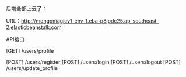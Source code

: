 后端全部上云了：

URL：http://mongomagicv1-env-1.eba-p8jpdc25.ap-southeast-2.elasticbeanstalk.com

API接口：

[GET] /users/profile

[POST] /users/register
[POST] /users/login
[POST] /users/logout
[POST] /users/update_profile